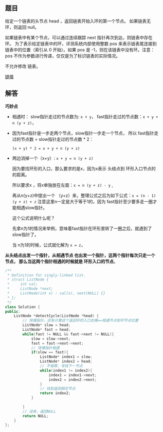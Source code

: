 ## 题目

给定一个链表的头节点  head ，返回链表开始入环的第一个节点。 如果链表无环，则返回 null。

如果链表中有某个节点，可以通过连续跟踪 next 指针再次到达，则链表中存在环。 为了表示给定链表中的环，评测系统内部使用整数 pos 来表示链表尾连接到链表中的位置（索引从 0 开始）。如果 pos 是 -1，则在该链表中没有环。注意：pos 不作为参数进行传递，仅仅是为了标识链表的实际情况。

不允许修改 链表。

[链接](https://leetcode-cn.com/problems/linked-list-cycle-ii)



## 解答

**巧妙点**

- 相遇时： slow指针走过的节点数为: `x + y`， fast指针走过的节点数：`x + y + n (y + z)`，

- 因为fast指针是一步走两个节点，slow指针一步走一个节点， 所以 fast指针走过的节点数 = slow指针走过的节点数 * 2：

  ```
  (x + y) * 2 = x + y + n (y + z)
  ```

- 两边消掉一个（x+y）: `x + y = n (y + z)`

  因为要找环形的入口，那么要求的是x，因为x表示 头结点到 环形入口节点的的距离。

  所以要求x ，将x单独放在左面：`x = n (y + z) - y` ,

  再从n(y+z)中提出一个 （y+z）来，整理公式之后为如下公式：`x = (n - 1) (y + z) + z` 注意这里n一定是大于等于1的，因为 fast指针至少要多走一圈才能相遇slow指针。

  这个公式说明什么呢？

  先拿n为1的情况来举例，意味着fast指针在环形里转了一圈之后，就遇到了 slow指针了。

  当 n为1的时候，公式就化解为 `x = z`，

**从头结点出发一个指针，从相遇节点 也出发一个指针，这两个指针每次只走一个节点， 那么当这两个指针相遇的时候就是 环形入口的节点**。



```cpp
/**
 * Definition for singly-linked list.
 * struct ListNode {
 *     int val;
 *     ListNode *next;
 *     ListNode(int x) : val(x), next(NULL) {}
 * };
 */
class Solution {
public:
    ListNode *detectCycle(ListNode *head) {
        // 快慢指针。还有计算这个返回环的入口在哪==相遇节点到环节点位置
        ListNode* slow = head;
        ListNode* fast = head;
        while(fast != NULL && fast->next != NULL){
            slow = slow->next;
            fast = fast->next->next;
            // 快慢指针相遇
            if(slow == fast){
                ListNode* index1 = slow;
                ListNode* index2 = head;
                // 不相等，寻找下一节点
                while(index1 != index2){
                    index1 = index1->next;
                    index2 = index2->next;   
                }
                // 找到返回相交节点
                return index2;
            }
            
        }
        // 没有，返回NULL
        return NULL;
    }
};
```

